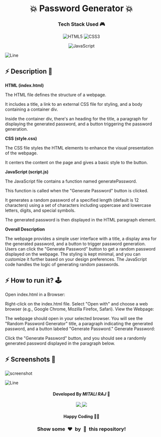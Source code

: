 <h1 align='center'><b>💥 Password Generator  💥</b></h1>

<!-- -------------------------------------------------------------------------------------------------------------- -->

<h3 align='center'>Tech Stack Used 🎮</h3>
<!-- enlist all the technologies used to create this project from them (Remove comment using 'ctrl+z' or 'command+z') -->


<div align='center'>

  ![HTML5](https://img.shields.io/badge/html5-%23E34F26.svg?style=for-the-badge&logo=html5&logoColor=white) 
  ![CSS3](https://img.shields.io/badge/css3-%231572B6.svg?style=for-the-badge&logo=css3&logoColor=white)
  <!-- ![Bootstrap](https://img.shields.io/badge/bootstrap-%238511FA.svg?style=for-the-badge&logo=bootstrap&logoColor=white) -->
  ![JavaScript](https://img.shields.io/badge/javascript-%23323330.svg?style=for-the-badge&logo=javascript&logoColor=%23F7DF1E)
  <!-- ![jQuery](https://img.shields.io/badge/jquery-%230769AD.svg?style=for-the-badge&logo=jquery&logoColor=white) -->
  <!-- ![React](https://img.shields.io/badge/react-%2320232a.svg?style=for-the-badge&logo=react&logoColor=%2361DAFB) -->
  <!-- ![Redux](https://img.shields.io/badge/redux-%23593d88.svg?style=for-the-badge&logo=redux&logoColor=white) -->
  <!-- ![TailwindCSS](https://img.shields.io/badge/tailwindcss-%2338B2AC.svg?style=for-the-badge&logo=tailwind-css&logoColor=white) -->
  <!-- ![Web3.js](https://img.shields.io/badge/web3.js-F16822?style=for-the-badge&logo=web3.js&logoColor=white) -->
  <!-- ![Express.js](https://img.shields.io/badge/express.js-%23404d59.svg?style=for-the-badge&logo=express&logoColor=%2361DAFB) -->
  <!-- ![Angular.js](https://img.shields.io/badge/angular.js-%23E23237.svg?style=for-the-badge&logo=angularjs&logoColor=white) -->
  <!-- ![Next JS](https://img.shields.io/badge/Next-black?style=for-the-badge&logo=next.js&logoColor=white) -->
  <!-- ![NodeJS](https://img.shields.io/badge/node.js-6DA55F?style=for-the-badge&logo=node.js&logoColor=white) -->
  <!-- ![Vue.js](https://img.shields.io/badge/vuejs-%2335495e.svg?style=for-the-badge&logo=vuedotjs&logoColor=%234FC08D) -->
  <!-- ![MongoDB](https://img.shields.io/badge/MongoDB-%234ea94b.svg?style=for-the-badge&logo=mongodb&logoColor=white) -->
</div>


![Line](https://github.com/Avdhesh-Varshney/WebMasterLog/assets/114330097/4b78510f-a941-45f8-a9d5-80ed0705e847)

<!-- -------------------------------------------------------------------------------------------------------------- -->

## :zap: Description 📃

<div>
  <!-- <p>Add Description of the project</p> -->

**HTML (index.html)**
<p>The HTML file defines the structure of a webpage.</p>
<p>It includes a title, a link to an external CSS file for styling, and a body containing a container div.</p>
<p>Inside the container div, there's an heading for the title, a paragraph for displaying the generated password, and a button triggering the password generation.</p>

**CSS (style.css)**
<p>The CSS file styles the HTML elements to enhance the visual presentation of the webpage.</p>
<p>It centers the content on the page and gives a basic style to the button.</p>

**JavaScript (script.js)**
<p>The JavaScript file contains a function named generatePassword.</p>
<p>This function is called when the "Generate Password" button is clicked.</p>
<p>It generates a random password of a specified length (default is 12 characters) using a set of characters including uppercase and lowercase letters, digits, and special symbols.</p>
<p>The generated password is then displayed in the HTML paragraph element.</p>

**Overall Description**

<p>The webpage provides a simple user interface with a title, a display area for the generated password, and a button to trigger password generation.
Users can click the "Generate Password" button to get a random password displayed on the webpage.
The styling is kept minimal, and you can customize it further based on your design preferences. The JavaScript code handles the logic of generating random passwords.</p>



</div>

<!-- -------------------------------------------------------------------------------------------------------------- -->

## :zap: How to run it? 🕹️

<div>
  <!-- <p>Add steps how to run this project</p> -->
    <p>Open index.html in a Browser:

Right-click on the index.html file.
Select "Open with" and choose a web browser (e.g., Google Chrome, Mozilla Firefox, Safari).
View the Webpage:

The webpage should open in your selected browser.
You will see the "Random Password Generator" title, a paragraph indicating the generated password, and a button labeled "Generate Password."
Generate Password:

Click the "Generate Password" button, and you should see a randomly generated password displayed in the paragraph below.</p>
</div>

<!-- -------------------------------------------------------------------------------------------------------------- -->

## :zap: Screenshots 📸
<!-- add the screenshot of the project (Mandatory) -->

<img src="https://github.com/Avdhesh-Varshney/WebMasterLog/assets/129144413/4dc3d8b0-effc-4067-be93-3a491ccbaf49" alt="screenshot" />


<!-- <h3 align='center'>Working Video 📹</h3> -->
<!-- directly add the link of video (If, possible) -->



![Line](https://github.com/Avdhesh-Varshney/WebMasterLog/assets/114330097/4b78510f-a941-45f8-a9d5-80ed0705e847)

<!-- -------------------------------------------------------------------------------------------------------------- -->

<h4 align='center'>Developed By <b><i>MITALI RAJ</i></b> 👦</h4>
<p align='center'>
  <a href='https://www.linkedin.com/in/mitali-raj-98b1a3200/'>
    <img src='https://img.shields.io/badge/linkedin-%230077B5.svg?style=for-the-badge&logo=linkedin&logoColor=white' />
  </a>
  <a href='https://github.com/Hacxmr'>
    <img src='https://img.shields.io/badge/github-%23121011.svg?style=for-the-badge&logo=github&logoColor=white' />
  </a>
</p>

<h4 align='center'>Happy Coding 🧑‍💻</h4>

<h3 align="center">Show some &nbsp;❤️&nbsp; by &nbsp;🌟&nbsp; this repository!</h3>
